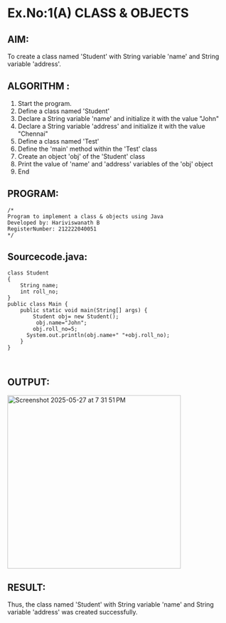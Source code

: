 # Ex.No:1(A) CLASS & OBJECTS

## AIM:
To create a class named 'Student' with String variable 'name' and String variable 'address'.

## ALGORITHM :
1.	Start the program.
2.	Define a class named 'Student'
3.	Declare a String variable 'name' and initialize it with the value "John"
4.	Declare a String variable 'address' and initialize it with the value "Chennai"
5.	Define a class named 'Test'
6.	Define the 'main' method within the 'Test' class
7.	Create an object 'obj' of the 'Student' class
8.	Print the value of 'name' and 'address' variables of the 'obj' object
9.	End



## PROGRAM:
 ```
/*
Program to implement a class & objects using Java
Developed by: Hariviswanath B
RegisterNumber: 212222040051
*/
```

## Sourcecode.java:
```
class Student
{
    String name;
    int roll_no;
}
public class Main {
    public static void main(String[] args) {
        Student obj= new Student();
         obj.name="John";
        obj.roll_no=5;
      System.out.println(obj.name+" "+obj.roll_no);
    }    
}



```


## OUTPUT:

<img width="390" alt="Screenshot 2025-05-27 at 7 31 51 PM" src="https://github.com/user-attachments/assets/dd5ad032-f568-4245-82d2-85ebb0348619" />


## RESULT:
Thus, the class named 'Student' with String variable 'name' and String variable 'address' was created successfully.
